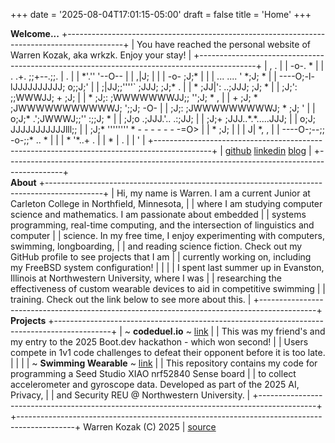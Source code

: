 +++
date = '2025-08-04T17:01:15-05:00'
draft = false 
title = 'Home'
+++
<div class='home_content'>

<div class='ascii'>
<b>  Welcome...</b>
+--------------------------------------------------------------------------------------------+
| You have reached the personal website of Warren Kozak, aka wrkzk. Enjoy your stay!         |
+--------------------------------------------------------------------------------------------+
|                         ,                                                             .    |
|                        -o-.                      *                                         |
|          .          .+. ;;+--.;;. |                                     .                  |
|                          *'.'' '--O--                                                      |
|                                  ,|J;                                                      |
|                |                -o- ;J;*                                                   |
|                |   ...    ....   '  *;J;                     *                             |
|            ----O;-l-lJJJJJJJJJJ;    o;;J;'                                                 |
|               ;|JJ;;''''` ;JJJ;       ;J;*                                            .    |
|           * ;JJ|':     ..;JJJ;         ;J;                                *                |
|            ;J;':      ;;WWWJJ;       + ;J;                                                 |
|  *        ;J;:      ;WWWWWWWJJ;;     '';J; *       ,                                       |
|         + ;J;  *  ;JWWWWWWWWWWWJ;   ';;J;         -O-                                      |
|          ;J;:      ;JWWWWWWWWWJ;    * ;J;          '                                       |
|         o;J;*      .';JWWWJ;;''    :;;J;                                      *            |
|          ;J;o      .;JJJ.'..     .:;JJ;                                                    |
|           ;J;+     ;JJJ..*.*.....JJJ;                                                      |
|          o;J;      JJJJJJJJJJJlll;;                                                        |
|            ;J;*     ''''''''          *     -     -     -    -   -  - -=O>                 |
|           * ;J; |                                                                          |
|                J| *,     ,                                                                 |
|             ----O-;--;; -o-;;* ..                                              *           |
|                 |      * '*..+                .                                            |
|       *         |                                              .                           |
|                 '                                                                          |
+--------------------------------------------------------------------------------------------+
|                   <a href='https://github.com/wrkzk'>github</a>                  <a href='https://linkedin.com/in/wrkzk'>linkedin</a>                  <a href="blog">blog</a>                   |
+--------------------------------------------------------------------------------------------+
</div>

<div class='ascii'>
<b>  About</b>
+--------------------------------------------------------------------------------------------+
| Hi, my name is Warren. I am a current Junior at Carleton College in Northfield, Minnesota, |
| where I am studying computer science and mathematics. I am passionate about embedded       |
| systems programming, real-time computing, and the intersection of linguistics and computer |
| science. In my free time, I enjoy experimenting with computers, swimming, longboarding,    |
| and reading science fiction. Check out my GitHub profile to see projects that I am         |
| currently working on, including my FreeBSD system configuration!                           |
|                                                                                            |
| I spent last summer up in Evanston, Illinois at Northwestern University, where I was       |
| researching the effectiveness of custom wearable devices to aid in competitive swimming    |
| training. Check out the link below to see more about this.                                 |
+--------------------------------------------------------------------------------------------+
</div>

<div class='ascii'>
<b>  Projects</b>
+--------------------------------------------------------------------------------------------+
| ~ <b>codeduel.io</b> ~ <a href='https://github.com/noazlee/code_off'>link</a>                                                                       |
|   This was my friend's and my entry to the 2025 Boot.dev hackathon - which won second!     |
|   Users compete in 1v1 code challenges to defeat their opponent before it is too late.     |
|                                                                                            |
| ~ <b>Swimming Wearable</b> ~ <a href='https://github.com/wrkzk/swimming-wearable'>link</a>                                                                 |
|   This repository contains my code for programming a Seed Studio XIAO nrf52840 Sense board |
|   to collect accelerometer and gyroscope data. Developed as part of the 2025 AI, Privacy,  |
|   and Security REU @ Northwestern University.                                              |
+--------------------------------------------------------------------------------------------+
</div>

</div>
<div class='ascii'>
+--------------------------------------------------------------------------------------------+
                                Warren Kozak (C) 2025 | <a href='https://github.com/wrkzk/wrkzk.github.io'>source</a>
</div>
